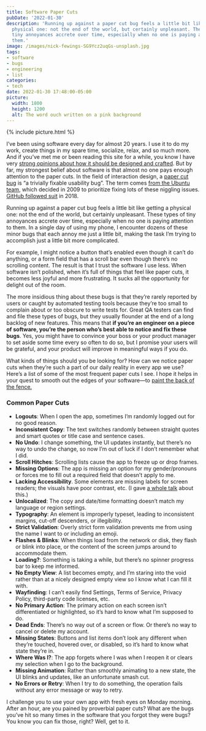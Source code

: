 ```yaml
---
title: Software Paper Cuts
pubDate: '2022-01-30'
description: 'Running up against a paper cut bug feels a little bit like getting a
  physical one: not the end of the world, but certainly unpleasant. These types of
  tiny annoyances accrete over time, especially when no one is paying attention to
  them.'
image: /images/nick-fewings-SG9Ycz2uqGs-unsplash.jpg
tags:
- software
- bugs
- engineering
- list
categories:
- tech
date: 2022-01-30 17:48:00-05:00
picture:
  width: 1800
  height: 1200
  alt: The word ouch written on a pink background
---
```


{% include picture.html %}

I’ve been using software every day for almost 20 years. I use it to do my work, create things in my spare time, socialize, relax, and so much more. And if you’ve met me or been reading this site for a while, you know I have very [strong opinions about how it should be designed and crafted](/category/tech/). But by far, my strongest belief about software is that almost no one pays enough attention to the paper cuts. In the field of interaction design, a [paper cut bug](https://en.wikipedia.org/wiki/Paper_cut_bug) is “a trivially fixable usability bug”. The term comes [from the Ubuntu team](https://wiki.ubuntu.com/One%20Hundred%20Papercuts/Mission), which decided in 2009 to prioritize fixing lots of these niggling issues. [GitHub followed suit](https://github.blog/2018-08-28-announcing-paper-cuts/) in 2018.

<!-- more -->

Running up against a paper cut bug feels a little bit like getting a physical one: not the end of the world, but certainly unpleasant. These types of tiny annoyances accrete over time, especially when no one is paying attention to them. In a single day of using my phone, I encounter dozens of these minor bugs that each annoy me just a little bit, making the task I’m trying to accomplish just a little bit more complicated. 

For example, I might notice a button that’s enabled even though it can’t do anything, or a form field that has a scroll bar even though there’s no scrolling content. The result is that I trust the software I use less. When software isn’t polished, when it’s full of things that feel like paper cuts, it becomes less joyful and more frustrating. It sucks all the opportunity for delight out of the room.

The more insidious thing about these bugs is that they’re rarely reported by users or caught by automated testing tools because they’re too small to complain about or too obscure to write tests for. Great QA testers can find and file these types of bugs, but they usually flounder at the end of a long backlog of new features. This means that **if you’re an engineer on a piece of software, you’re the person who’s best able to notice and fix these bugs**. Yes, you might have to convince your boss or your product manager to set aside some time every so often to do so, but I promise your users will be grateful, and your product will improve in meaningful ways if you do.

What kinds of things should you be looking for? How can we notice paper cuts when they’re such a part of our daily reality in every app we use? Here’s a list of some of the most frequent paper cuts I see. I hope it helps in your quest to smooth out the edges of your software—to [paint the back of the fence.](https://www.linkedin.com/pulse/paint-back-fence-chris-clark/)

### Common Paper Cuts

* **Logouts**: When I open the app, sometimes I’m randomly logged out for no good reason.
* **Inconsistent Copy**: The text switches randomly between straight quotes and smart quotes or title case and sentence cases.
* **No Undo**: I change something, the UI updates instantly, but there’s no way to undo the change, so now I’m out of luck if I don’t remember what I did.
* **Scroll Hitches**: Scrolling lists cause the app to freeze up or drop frames.
* **Missing Options**: The app is missing an option for my gender/pronouns or forces me to fill out a required field that doesn’t apply to me.
* **Lacking Accessibility**. Some elements are missing labels for screen readers; the visuals have poor contrast, etc. (I gave [a whole talk](https://matthewbischoff.com/apps-for-all/) about this.)
* **Unlocalized**: The copy and date/time formatting doesn’t match my language or region settings.
* **Typography**: An element is improperly typeset, leading to inconsistent margins, cut-off descenders, or illegibility.
* **Strict Validation**: Overly strict form validation prevents me from using the name I want to or including an emoji.
* **Flashes & Blinks**: When things load from the network or disk, they flash or blink into place, or the content of the screen jumps around to accommodate them.
* **Loading?**: Something is taking a while, but there’s no spinner progress bar to keep me informed.
* **No Empty View**: A list becomes empty, and I’m staring into the void rather than at a nicely designed empty view so I know what I can fill it with.
* **Wayfinding**: I can’t easily find Settings, Terms of Service, Privacy Policy, third-party code licenses, etc.
* **No Primary Action**: The primary action on each screen isn’t differentiated or highlighted, so it’s hard to know what I’m supposed to do.
* **Dead Ends**: There’s no way out of a screen or flow. Or there’s no way to cancel or delete my account.
* **Missing States**: Buttons and list items don’t look any different when they’re touched, hovered over, or disabled, so it’s hard to know what state they’re in.
* **Where Was I?**: The app forgets where I was when I reopen it or clears my selection when I go to the background.
* **Missing Animation**: Rather than smoothly animating to a new state, the UI blinks and updates, like an unfortunate smash cut.
* **No Errors or Retry**: When I try to do something, the operation fails without any error message or way to retry.

I challenge you to use your own app with fresh eyes on Monday morning. After an hour, are you pained by proverbial paper cuts? What are the bugs you’ve hit so many times in the software that you forgot they were bugs? You know you can fix those, right? Well, get to it.